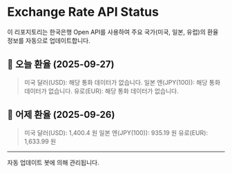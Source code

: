 
# Exchange Rate API Status

이 리포지토리는 한국은행 Open API를 사용하여 주요 국가(미국, 일본, 유럽)의 환율 정보를 자동으로 업데이트합니다.

## 📅 오늘 환율 (2025-09-27)
> 미국 달러(USD): 해당 통화 데이터가 없습니다.
> 일본 엔(JPY(100)): 해당 통화 데이터가 없습니다.
> 유로(EUR): 해당 통화 데이터가 없습니다.

## 📅 어제 환율 (2025-09-26)
> 미국 달러(USD): 1,400.4 원
> 일본 엔(JPY(100)): 935.19 원
> 유로(EUR): 1,633.99 원

---
자동 업데이트 봇에 의해 관리됩니다.
